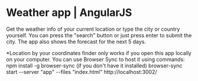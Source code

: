 # Weather app | AngularJS

Get the weather info of your current location or type the city or country yourself. You can press the "search" button or just press enter to submit the city.
The app also shows the forecast for the next 5 days.

*Location by your coordinates finder only works if you open this app locally on your computer.
You can use Browser Sync to host it using commands:
    npm install -g browser-sync (if you don't have it installed)
    browser-sync start --server "app" --files "index.html"
http://localhost:3002/